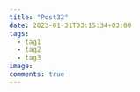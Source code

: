 ```yaml
---
title: "Post32"
date: 2023-01-31T03:15:34+03:00
tags:
  - tag1
  - tag2
  - tag3
image:
comments: true
---
```



